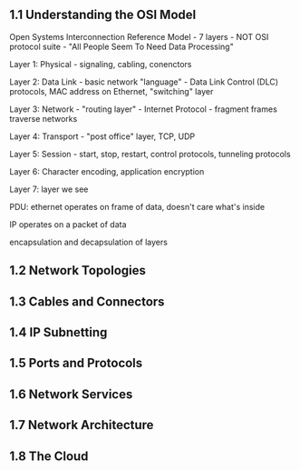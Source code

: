 <h2>1.1 Understanding the OSI Model</h2>
Open Systems Interconnection Reference Model - 7 layers - NOT OSI protocol suite - "All People Seem To Need Data Processing" 

Layer 1: Physical - signaling, cabling, conenctors

Layer 2: Data Link - basic network "language" - Data Link Control (DLC) protocols, MAC address on Ethernet, "switching" layer

Layer 3: Network - "routing layer" - Internet Protocol - fragment frames traverse networks

Layer 4: Transport - "post office" layer, TCP, UDP

Layer 5: Session - start, stop, restart, control protocols, tunneling protocols

Layer 6: Character encoding, application encryption

Layer 7: layer we see

PDU: ethernet operates on frame of data, doesn't care what's inside

IP operates on a packet of data

encapsulation and decapsulation of layers

<h2>1.2 Network Topologies</h2>

<h2>1.3 Cables and Connectors</h2>

<h2>1.4 IP Subnetting</h2>

<h2>1.5 Ports and Protocols</h2>

<h2>1.6 Network Services</h2>

<h2>1.7 Network Architecture</h2>

<h2>1.8 The Cloud</h2>